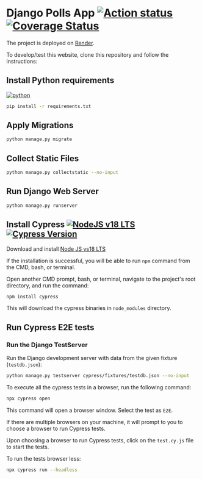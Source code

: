 # Django Polls App [![Action status][ci-badge]][ci-workflow] [![Coverage Status][coverage-badge]][coverage-url]

The project is deployed on [Render][render-url].

To develop/test this website, clone this repository and follow the instructions:

## Install Python requirements

[![python][python-badge]][python-url]

```bash
pip install -r requirements.txt
```

## Apply Migrations

```bash
python manage.py migrate
```

## Collect Static Files

```bash
python manage.py collectstatic --no-input
```


## Run Django Web Server

```bash
python manage.py runserver
```

## Install Cypress [![NodeJS v18 LTS][nodejs-badge]][nodejs-url] [![Cypress Version][cypress-badge]][cypress-url]

Download and install [Node JS vs18 LTS][nodejs-url]

If the installation is successful, you will be able to run `npm` command from the CMD, bash, or terminal.

Open another CMD prompt, bash, or terminal, navigate to the project's root directory, and run the command:

```bash
npm install cypress
```

This will download the cypress binaries in `node_modules` directory.


## Run Cypress E2E tests

### Run the Django TestServer
Run the Django development server with data from the given fixture (`testdb.json`):

```bash
python manage.py testserver cypress/fixtures/testdb.json --no-input
```

To execute all the cypress tests in a browser, run the following command:
```bash
npx cypress open
```
This command will open a browser window. Select the test as `E2E`.

If there are multiple browsers on your machine, it will prompt to you to choose a browser to run Cypress tests.

Upon choosing a browser to run Cypress tests, click on the `test.cy.js` file to start the tests.

To run the tests browser less:
```bash
npx cypress run --headless
```


[ci-badge]: https://github.com/seshagiriprabhu/poll-app/actions/workflows/base.yml/badge.svg
[ci-workflow]: https://github.com/seshagiriprabhu/poll-app/actions/workflows/main.yml
[coverage-badge]: https://img.shields.io/coverallsCoverage/github/seshagiriprabhu/poll-app.svg
[coverage-url]: https://coveralls.io/github/seshagiriprabhu/poll-app
[python-badge]: https://img.shields.io/badge/Python-3.9%7C3.10%7C3.11-3776AB.svg?style=flat&logo=python&logoColor=white
[python-url]: https://www.python.org
[nodejs-badge]: https://img.shields.io/badge/node-18-brightgreen.svg
[nodejs-url]: https://nodejs.org/en/download/
[cypress-badge]: https://img.shields.io/badge/cypress-11.2-brightgreen.svg
[cypress-url]: https://www.cypress.io/
[render-url]: https://polls-app-2iql.onrender.com/